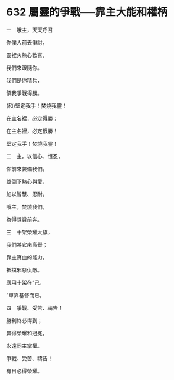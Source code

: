 # 632 屬靈的爭戰──靠主大能和權柄

一　哦主，天天呼召

你僕人前去爭討，

靈裡火熱心歡喜，

我們來跟隨你。

我們是你精兵，

領我爭戰得勝。

(和)堅定我手！焚燒我靈！

在主名裡，必定得勝；

在主名裡，必定很勝！

堅定我手！焚燒我靈！

二　主，以信心、恒忍，

你前來裝備我們，

並倒下熱心與愛，

加以智慧、忍耐。

哦主，焚燒我們，

為得獎賞前奔。

三　十架榮耀大旗，

我們將它來高舉；

靠主寶血的能力，

抵擋邪惡仇敵。

應用十架在“己，

”單靠基督而已。

四　爭戰、受苦、禱告！

勝利終必得到；

贏得榮耀和冠冕，

永遠同主掌權。

爭戰、受苦、禱告！

有日必得榮耀。


